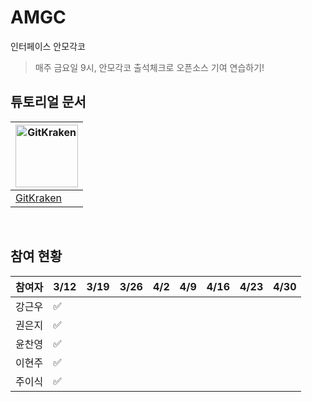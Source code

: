 # AMGC
인터페이스 안모각코
> 매주 금요일 9시, 안모각코 출석체크로 오픈소스 기여 연습하기!

## 튜토리얼 문서
|<a href="gui-tool-tutorials/gitkraken-tutorial.md"><img alt="GitKraken" src="https://firstcontributions.github.io/assets/gui-tool-tutorials/gitkraken-tutorial/gk-icon.png" width="100"></a> |
|------------------------------------ | 
|[GitKraken](docs/gitkraken-tutorial.md)|
<br>

## 참여 현황
| 참여자 | 3/12 | 3/19 | 3/26 | 4/2 | 4/9 | 4/16 | 4/23 | 4/30 |
| --- | --- | --- | --- | --- | --- | --- | --- | --- |
|강근우 | ✅ |
|권은지 | ✅ |
|윤찬영 | ✅ |
|이현주 | ✅ |
|주이식 | ✅ |
